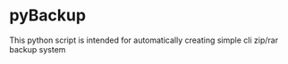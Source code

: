 # pyBackup
This python script is intended for automatically creating simple cli zip/rar backup system
